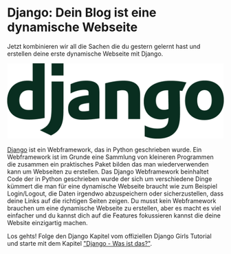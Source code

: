 
# Django: Dein Blog ist eine dynamische Webseite

Jetzt kombinieren wir all die Sachen die du gestern gelernt hast und erstellen deine erste dynamische Webseite mit Django.

![](/assets/django.png)

[Django](https://www.djangoproject.com/) ist ein Webframework, das in Python geschrieben wurde. Ein Webframework ist im Grunde eine Sammlung von kleineren Programmen die zusammen ein praktisches Paket bilden das man wiederverwenden kann um Webseiten zu erstellen. Das Django Webframework beinhaltet Code der in Python geschrieben wurde der sich um verschiedene Dinge kümmert die man für eine dynamische Webseite braucht wie zum Beispiel Login/Logout, die Daten irgendwo abzuspeichern oder sicherzustellen, dass deine Links auf die richtigen Seiten zeigen. Du musst kein Webframework brauchen um eine dynamische Webseite zu erstellen, aber es macht es viel einfacher und du kannst dich auf die Features fokussieren kannst die deine Website einzigartig machen.

Los gehts! Folge den Django Kapitel vom offiziellen Django Girls Tutorial und starte mit dem Kapitel ["Django - Was ist das?"](https://tutorial.djangogirls.org/de/django/).


